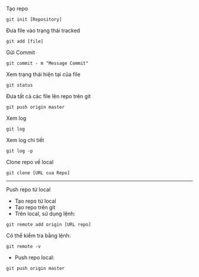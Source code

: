 Tạo repo

`git init [Repository]`

Đưa file vào trạng thái tracked

`git add [file]`

Gửi Commit

`git commit - m "Message Commit"`

Xem trạng thái hiện tại của file 

`git status`

Đưa tất cả các file lên repo trên git

`git push origin master`

Xem log

`git log`

Xem log chi tiết 

`git log -p`

Clone repo về local

`git clone [URL cua Repo]`

----

Push repo từ local

* Tạo repo từ local
* Tạo repo trên git
* Trên local, sử dụng lệnh:

`git remote add origin [URL repo]`

Có thể kiểm tra bằng lệnh:

`git remote -v`

* Push repo local:

`git push origin master`


